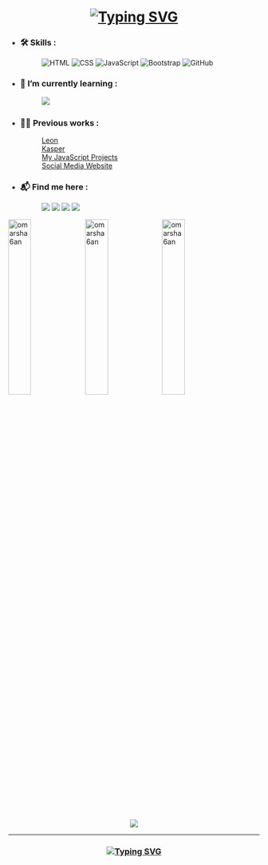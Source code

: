 <h1 align="center"><a href="https://git.io/typing-svg"><img src="https://readme-typing-svg.herokuapp.com?font=Fira+Code&weight=600&size=17&pause=1000&color=2D9BCB&center=true&vCenter=true&width=435&height=90&lines=Hi%2C+I+am+Omar+Shaban+👋;I+am+Learning+to+be+a+front-end+developer" alt="Typing SVG" /></a></h1>

- <h3>🛠️ Skills :</h3>
<p>
&ensp;&ensp;&ensp;&ensp;&ensp;&ensp;&ensp;&ensp;&ensp;
<img src="https://img.shields.io/badge/-HTML-E34F26?logo=html5&logoColor=white&style=flat" alt="HTML">
<img src="https://img.shields.io/badge/-CSS-1572B6?logo=css3&logoColor=white&style=flat" alt="CSS">
<img src="https://img.shields.io/badge/-JavaScript-F7DF1E?logo=javascript&logoColor=white&style=flat" alt="JavaScript">
<img src="https://img.shields.io/badge/-Bootstrap-7952B3?logo=bootstrap&logoColor=white&style=flat" alt="Bootstrap">
<img src="https://img.shields.io/badge/-GitHub-181717?logo=github&logoColor=white&style=flat" alt="GitHub">
</p>

- <h3>🌱 I’m currently learning :</h3>
<p>
&ensp;&ensp;&ensp;&ensp;&ensp;&ensp;&ensp;&ensp;&ensp;
<img src="https://img.shields.io/badge/-React-61DAFB?logo=react&logoColor=white&style=flat"/>
</p>

- <h3>👨‍💻 Previous works :</h3>

&ensp;&ensp;&ensp;&ensp;&ensp;&ensp;&ensp;&ensp;&ensp;
   <a href="https://omarsha6an.github.io/Leon/">Leon</a> <br>
&ensp;&ensp;&ensp;&ensp;&ensp;&ensp;&ensp;&ensp;&ensp;
   <a href="https://omarsha6an.github.io/Kasper/">Kasper</a> <br>
&ensp;&ensp;&ensp;&ensp;&ensp;&ensp;&ensp;&ensp;&ensp;
   <a href="https://omarsha6an.github.io/JSProjects/">My JavaScript Projects</a> <br>
&ensp;&ensp;&ensp;&ensp;&ensp;&ensp;&ensp;&ensp;&ensp;
   <a href="https://omarsha6an.github.io/SocialMediaWebsite/">Social Media Website</a>
   
- <h3>📬 Find me here :</h3>
<p>
&ensp;&ensp;&ensp;&ensp;&ensp;&ensp;&ensp;&ensp;&ensp;
<a href="https://www.facebook.com/omarsha6an"><img src="https://img.shields.io/badge/Facebook-1877F2?style=flat&logo=facebook&logoColor=white"/></a>
<a href="https://www.linkedin.com/in/omarsha6an/"><img src="https://img.shields.io/badge/LinkedIn-0077B5?style=flat&logo=linkedin&logoColor=white"/></a>
<a href="https://codepen.io/3mar_shaban"><img src="https://img.shields.io/badge/CodePen-131437?style=flat&logo=codepen&logoColor=white"/></a>
<a href="https://www.codewars.com/users/omarsha6an"><img src="https://img.shields.io/badge/Codewars-CD1818?style=flat&logo=codewars&logoColor=white"/></a>
</p>

<p>
   <img align="center" src="http://github-profile-summary-cards.vercel.app/api/cards/repos-per-language?username=omarsha6an&theme=github_dark" width="30%" alt="omarsha6an" />
  <img align="left" src="http://github-profile-summary-cards.vercel.app/api/cards/most-commit-language?username=omarsha6an&theme=github_dark"  width="30%" alt="omarsha6an" />
  <img align="left" src="http://github-profile-summary-cards.vercel.app/api/cards/stats?username=omarsha6an&theme=github_dark"  width="30%" alt="omarsha6an" /> <br><br>
  <p align="center"> <img src="https://www.codewars.com/users/omarsha6an/badges/large" align="center"> </p>
</p>

<hr>

<h3 align="center"><a href="https://git.io/typing-svg"><img src="https://readme-typing-svg.herokuapp.com?font=Fira+Code&pause=1000&width=435&lines=Thank+you+for+your+visit+%F0%9F%98%8D" alt="Typing SVG" /></a></h3>


